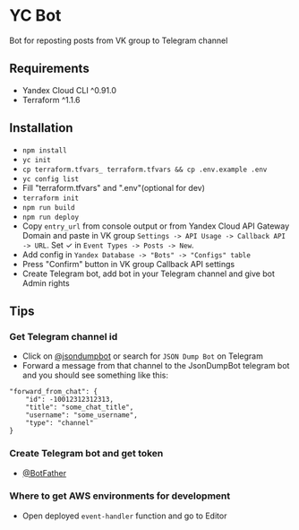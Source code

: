 # YC Bot

Bot for reposting posts from VK group to Telegram channel

## Requirements

-   Yandex Cloud CLI ^0.91.0
-   Terraform ^1.1.6

## Installation

-   `npm install`
-   `yc init`
-   `cp terraform.tfvars_ terraform.tfvars && cp .env.example .env`
-   `yc config list`
-   Fill "terraform.tfvars" and ".env"(optional for dev)
-   `terraform init`
-   `npm run build`
-   `npm run deploy`
-   Copy `entry_url` from console output or from Yandex Cloud API Gateway Domain and paste in VK group `Settings -> API Usage -> Callback API -> URL`. Set ✓ in
    `Event Types -> Posts -> New`.
-   Add config in `Yandex Database -> "Bots" -> "Configs" table`
-   Press "Confirm" button in VK group Callback API settings
-   Create Telegram bot, add bot in your Telegram channel and give bot Admin rights

## Tips

### Get Telegram channel id

-   Click on [@jsondumpbot](https://t.me/jsondumpbot) or search for `JSON Dump Bot` on Telegram
-   Forward a message from that channel to the JsonDumpBot telegram bot and you should see something like this:

```
"forward_from_chat": {
    "id": -10012312312313,
    "title": "some_chat_title",
    "username": "some_username",
    "type": "channel"
}
```

### Create Telegram bot and get token

-   [@BotFather](https://t.me/BotFather)

### Where to get AWS environments for development

-   Open deployed `event-handler` function and go to Editor
